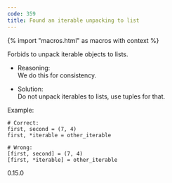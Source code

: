 ```yaml
---
code: 359
title: Found an iterable unpacking to list
---
```


{% import "macros.html" as macros with context %}

Forbids to unpack iterable objects to lists.

  - Reasoning:  
    We do this for consistency.

  - Solution:  
    Do not unpack iterables to lists, use tuples for that.

Example:

    # Correct:
    first, second = (7, 4)
    first, *iterable = other_iterable
    
    # Wrong:
    [first, second] = (7, 4)
    [first, *iterable] = other_iterable

<div class="versionadded">

0.15.0

</div>
